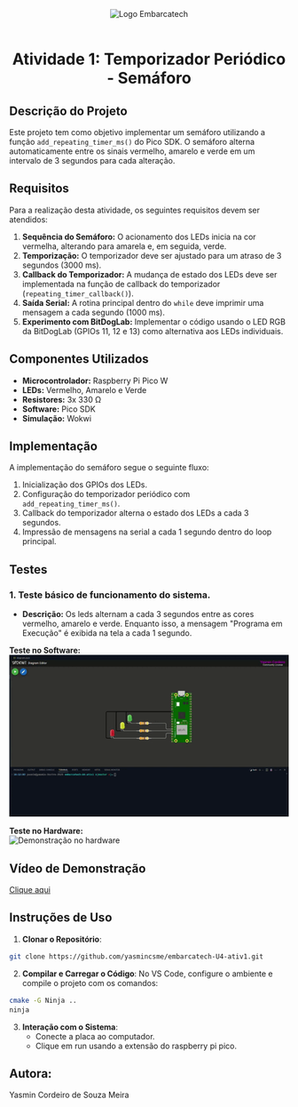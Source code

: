 <div align="center">
    <img src="https://moodle.embarcatech.cepedi.org.br/pluginfile.php/1/theme_moove/logo/1733422525/Group%20658.png" alt="Logo Embarcatech" height="100">
</div>

<br>

<div align="center">

# Atividade 1: Temporizador Periódico - Semáforo

</div>

## Descrição do Projeto

Este projeto tem como objetivo implementar um semáforo utilizando a função `add_repeating_timer_ms()` do Pico SDK. O semáforo alterna automaticamente entre os sinais vermelho, amarelo e verde em um intervalo de 3 segundos para cada alteração.

## Requisitos

Para a realização desta atividade, os seguintes requisitos devem ser atendidos:

1. **Sequência do Semáforo:** O acionamento dos LEDs inicia na cor vermelha, alterando para amarela e, em seguida, verde.
2. **Temporização:** O temporizador deve ser ajustado para um atraso de 3 segundos (3000 ms).
3. **Callback do Temporizador:** A mudança de estado dos LEDs deve ser implementada na função de callback do temporizador (`repeating_timer_callback()`).
4. **Saída Serial:** A rotina principal dentro do `while` deve imprimir uma mensagem a cada segundo (1000 ms).
5. **Experimento com BitDogLab:** Implementar o código usando o LED RGB da BitDogLab (GPIOs 11, 12 e 13) como alternativa aos LEDs individuais.

## Componentes Utilizados

- **Microcontrolador:** Raspberry Pi Pico W
- **LEDs:** Vermelho, Amarelo e Verde
- **Resistores:** 3x 330 Ω
- **Software:** Pico SDK
- **Simulação:** Wokwi

## Implementação

A implementação do semáforo segue o seguinte fluxo:
1. Inicialização dos GPIOs dos LEDs.
2. Configuração do temporizador periódico com `add_repeating_timer_ms()`.
3. Callback do temporizador alterna o estado dos LEDs a cada 3 segundos.
4. Impressão de mensagens na serial a cada 1 segundo dentro do loop principal.

## Testes

### **1. Teste básico de funcionamento do sistema.**

- **Descrição:** Os leds alternam a cada 3 segundos entre as cores vermelho, amarelo e verde. Enquanto isso, a mensagem "Programa em Execução" é exibida na tela a cada 1 segundo.


**Teste no Software:**  
![Demonstração no software](docs/ativ1-def.gif)

**Teste no Hardware:**  
![Demonstração no hardware](docs/hardware-ativ1.gif)


## Vídeo de Demonstração

[Clique aqui](https://youtu.be/cKM7VrmbmIU)


## Instruções de Uso

1. **Clonar o Repositório**:

```bash
git clone https://github.com/yasmincsme/embarcatech-U4-ativ1.git
```

   

2. **Compilar e Carregar o Código**:
   No VS Code, configure o ambiente e compile o projeto com os comandos:

```bash	
cmake -G Ninja ..
ninja
```

3. **Interação com o Sistema**:
   - Conecte a placa ao computador.
   - Clique em run usando a extensão do raspberry pi pico.


## Autora:
Yasmin Cordeiro de Souza Meira


